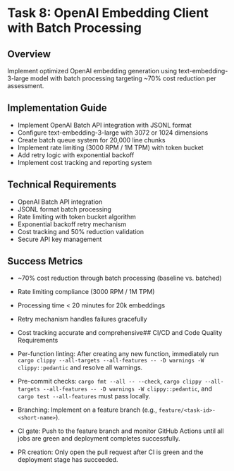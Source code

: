 # Task 8: OpenAI Embedding Client with Batch Processing

## Overview
Implement optimized OpenAI embedding generation using text-embedding-3-large model with batch processing targeting ~70% cost reduction per assessment.

## Implementation Guide
- Implement OpenAI Batch API integration with JSONL format
- Configure text-embedding-3-large with 3072 or 1024 dimensions
- Create batch queue system for 20,000 line chunks
- Implement rate limiting (3000 RPM / 1M TPM) with token bucket
- Add retry logic with exponential backoff
- Implement cost tracking and reporting system

## Technical Requirements
- OpenAI Batch API integration
- JSONL format batch processing
- Rate limiting with token bucket algorithm
- Exponential backoff retry mechanism
- Cost tracking and 50% reduction validation
- Secure API key management

## Success Metrics
- ~70% cost reduction through batch processing (baseline vs. batched)
- Rate limiting compliance (3000 RPM / 1M TPM)
- Processing time < 20 minutes for 20k embeddings
- Retry mechanism handles failures gracefully
- Cost tracking accurate and comprehensive## CI/CD and Code Quality Requirements

- Per-function linting: After creating any new function, immediately run `cargo clippy --all-targets --all-features -- -D warnings -W clippy::pedantic` and resolve all warnings.
- Pre-commit checks: `cargo fmt --all -- --check`, `cargo clippy --all-targets --all-features -- -D warnings -W clippy::pedantic`, and `cargo test --all-features` must pass locally.
- Branching: Implement on a feature branch (e.g., `feature/<task-id>-<short-name>`).
- CI gate: Push to the feature branch and monitor GitHub Actions until all jobs are green and deployment completes successfully.
- PR creation: Only open the pull request after CI is green and the deployment stage has succeeded.
